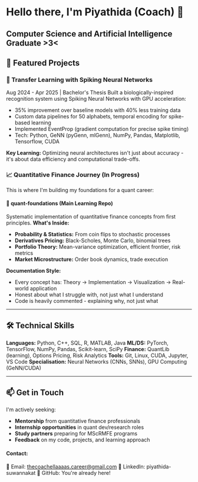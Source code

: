 # Hello there, I'm Piyathida (Coach) 👋
Computer Science and Artificial Intelligence Graduate >3<
---
## 🔬 Featured Projects
### 🧠 Transfer Learning with Spiking Neural Networks
Aug 2024 - Apr 2025 | Bachelor's Thesis
Built a biologically-inspired recognition system using Spiking Neural Networks with GPU acceleration:

* 35% improvement over baseline models with 40% less training data
* Custom data pipelines for 50 alphabets, temporal encoding for spike-based learning
* Implemented EventProp (gradient computation for precise spike timing)
* Tech: Python, GeNN (pyGenn, mlGenn), NumPy, Pandas, Matplotlib, Tensorflow, CUDA

**Key Learning:** Optimizing neural architectures isn't just about accuracy - it's about data efficiency and computational trade-offs.

### 📈 Quantitative Finance Journey (In Progress)
This is where I'm building my foundations for a quant career:
#### 🎲 quant-foundations (Main Learning Repo)
Systematic implementation of quantitative finance concepts from first principles.
**What's Inside:**

* **Probability & Statistics:** From coin flips to stochastic processes
* **Derivatives Pricing:** Black-Scholes, Monte Carlo, binomial trees
* **Portfolio Theory:** Mean-variance optimization, efficient frontier, risk metrics
* **Market Microstructure:** Order book dynamics, trade execution

**Documentation Style:**

* Every concept has: Theory → Implementation → Visualization → Real-world application
* Honest about what I struggle with, not just what I understand
* Code is heavily commented - explaining why, not just what


---
## 🛠️ Technical Skills
**Languages:** Python, C++, SQL, R, MATLAB, Java
**ML/DS:** PyTorch, TensorFlow, NumPy, Pandas, Scikit-learn, SciPy
**Finance:** QuantLib (learning), Options Pricing, Risk Analytics
**Tools:** Git, Linux, CUDA, Jupyter, VS Code
**Specialisation:** Neural Networks (CNNs, SNNs), GPU Computing (GeNN/CUDA)

---
## 📫 Get in Touch
I'm actively seeking:

* **Mentorship** from quantitative finance professionals
* **Internship** **opportunities** in quant dev/research roles
* **Study partners** preparing for MScRMFE programs
* **Feedback** on my code, projects, and learning approach

#### Contact:

📧 Email: thecoachellaaaas.career@gmail.com
💼 LinkedIn: piyathida-suwannakat
🐙 GitHub: You're already here!
